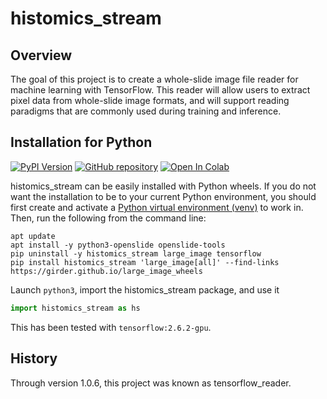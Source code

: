 # histomics_stream

## Overview

The goal of this project is to create a whole-slide image file reader for machine learning with TensorFlow. This reader will allow users to extract pixel data from whole-slide image formats, and will support reading paradigms that are commonly used during training and inference.

## Installation for Python

[![PyPI Version](https://img.shields.io/pypi/v/histomics_stream.svg)](https://pypi.python.org/pypi/histomics_stream)
[![GitHub repository](https://img.shields.io/badge/Powered%20by-histomics__stream-blue.svg)](https://github.com/DigitalSlideArchive/histomics_stream)
[![Open In Colab](https://colab.research.google.com/assets/colab-badge.svg)](https://colab.research.google.com/github/DigitalSlideArchive/histomics_stream/blob/master/example/tensorflow_stream.ipynb?authuser=1)

histomics_stream can be easily installed with Python wheels.  If you do not want the installation to be to your current Python environment, you should first create and activate a [Python virtual environment (venv)](https://docs.python.org/3/tutorial/venv.html) to work in.  Then, run the following from the command line:

```shell-script
apt update
apt install -y python3-openslide openslide-tools
pip uninstall -y histomics_stream large_image tensorflow
pip install histomics_stream 'large_image[all]' --find-links https://girder.github.io/large_image_wheels
```

Launch `python3`, import the histomics_stream package, and use it

```python
import histomics_stream as hs
```

This has been tested with `tensorflow:2.6.2-gpu`.

## History

Through version 1.0.6, this project was known as tensorflow_reader.
